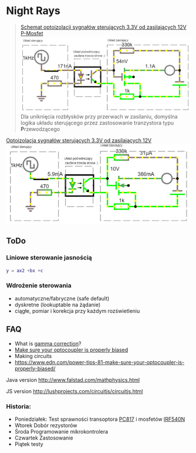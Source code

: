 # Night Rays 

> [ Schemat optoizolacji sygnałów sterujących 3.3V od zasilających 12V P-Mosfet
![](docs/circuitP.gif)
](https://www.falstad.com/circuit/circuitjs.html?ctz=CQAgjCAMB0l5BOJyWoVWCBMcAs+xcA2LBAZizNxDPQFYQ6iAoAZxFwSPCMg9wAcPPiJAAzAIYAbVgFNmANxAB2AdTC8VakFizVRuPmCxRTMOs0PLGx4TZO71zAE4giAoY7d6dPo-Bd7cGx+ITAQvlxlSECSdVt3MNs+MjJ4GI0TZTJuDT5VdU0TABNZSQBXKQAXAFopWWLwJogYY2YAd291ELjffWYAJVC7fDCsIT4TMHhwaDDoBhEF5gBzYfCTUb6oDpUc8ASPA5MYzsS7bNzNMF2iZSmeo42ds6Ove8m-S0gyN0gw7gCOBufQHAD6YDBkDBdAonChsHgCDAdDoWGyuDIyjoYKI0FwULBWAhkLIYIACs5AKCAxQAOqwAHYSenFACWAHtigAvVmyekAGQAogARenGekANV2nCufDotjy4G+v0MRm4aKERFBKIhhIEvDIOKICMgWBx0OJOrJADkJAAHVmATEAAMa8+lc+kAWwAwvSyNAyJLmAAjIJm7iGExIHahjXbOjI8AUHYADw4PxACEidD45A4KhAAFUANaAIUAJHTWKwqrJnOUAFZU50AT2Yad46AE6CICczmwLJfLla5ElYrKkEkbLbbjDNB2svCmaXz1kHFfpdvZgG1AZwNBms51cpvN2m0hnuiTlSRM+lVZxc2Su5lVu-sm+sABcAEpdh9tgVtlOLo7F6MBbCwX99jArJtGgl4tHiGDChEW5-mCExQIiW4fEVUDlG4IC8O4LUjHw+Dzmec4vEI+4QKeTRCLQ3CcIYkM-k8JgQCBBgEAmZgxBBUjiNosAyOmBgwAWDBTWYdkdF+FpGFwWEIBwaS4HCFS50meSaGYIA)
> Dla uniknięcia rozbłysków przy przerwach w zasilaniu, domyślna logika układu sterującego przez zastosowanie tranzystora typu **P**rzewodzącego

[ Optoizolacja sygnałów sterujących 3.3V od zasilających 12V
![](docs/circuit.gif)
](https://www.falstad.com/circuit/circuitjs.html?ctz=CQAgjCAMB0l5BOJyWoVWCBMcAs+xcA2LBAZizNxF0hAFYayAoAZxoSPCLvwA5udISABmAQwA2rAKbMAbiADsfamB5KVILFmrDa4LFCMx6zWooZhDauvStad4ZgCcQRPgO3US1L0bDwLpbW2DS4AmChvIqQQT7g9u4R9nRkZPCxaoaKZFw2GqrqhgAm0uIArhIALgC0EtLF4E0QMFbMAO5ujpGG8X6xIm76YIpcRIrWoyCcWhiQWMwASmER6vwGAnTW8ODQEdCMQgfMAOYr4KHr-R1KuQm9HvdQN0mCt3nqYC8TFw8RUS9Hn4JltHLFaGQ3JBViA+HAhv4sAB9MBIyBI+gUXAINGweAIMD0ehYHK4MiKei4vhopHIqxIshIgAKzkAoIDFAA6rAAdmIucUAJYAe2KAC8BdIuQAZACiABEuVYuQA1G7Yj62ez5L4QmjwtTBWHCNQoml8HhkSlEXHzSnounWxkAOTEAAcBYBMQAAxhKuaKuQBbADCXLI0DIKuYACNDVh6FxaIYkM8Y8TPI56ATwBRngAPPWQhC8eh0cg0JQgACqAGtAEKAYk5rFYVWkznKACtWV6AJ7MfM8AR8CxEegCIvliw1+uN0ViVgCiRiTs9vsMOMJYfzbO8CtThtc11CwDagM4GtyBV7RV3uxyOdy-WJyuJeVyqs5RdIfXym2+hS-WAAXAAlDcIIONQyi+GCLzdOo8RgPYCydDkeT2JBTyxMhmgIdk2HqJhUL-L03QAp08Fwd0UwEfBUxEMMVGAkRbhAtBZE-Pkrz5NR0JvORQjRoRWjxkajAIJszBCrCTSatoWhHC0swCCwkndEY9C4JiEA4HMcCRJp65aVo1AsEAA)


## ToDo

### Liniowe sterowanie jasnością
```m
y = ax2 +bx +c
```

### Wdrożenie sterowania
- automatyczne/fabryczne (safe default)
- dyskretne (lookuptable na żądanie)
- ciągłe, pomiar i korekcja przy każdym rozświetleniu

## FAQ

- What is [gamma correction](docs/led-tricks-gamma-correction.pdf)?
- [ Make sure your optocoupler is properly biased](https://www.edn.com/power-tips-81-make-sure-your-optocoupler-is-properly-biased/)
- Making circuits
- https://www.edn.com/power-tips-81-make-sure-your-optocoupler-is-properly-biased/

Java version
http://www.falstad.com/mathphysics.html

JS version
http://lushprojects.com/circuitjs/circuitjs.html

### Historia:
- Poniedziałek: Test sprawności transoptora [PC817](docs/PC817.pdf) i mosfetów [IRF540N](docs/irf540n.pdf)
- Wtorek  Dobór rezystorów
- Środa Programowanie mikrokontrolera
- Czwartek Zastosowanie
- Piątek testy
